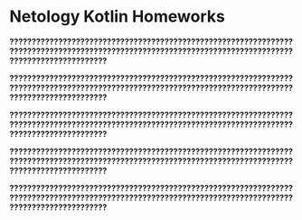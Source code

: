# Netology Kotlin Homeworks
**??????????????????????????????????????????????????????????????????????????????????????????????????????????????????????????????????????????????????????**

**??????????????????????????????????????????????????????????????????????????????????????????????????????????????????????????????????????????????????????**

**??????????????????????????????????????????????????????????????????????????????????????????????????????????????????????????????????????????????????????**

**??????????????????????????????????????????????????????????????????????????????????????????????????????????????????????????????????????????????????????**

**??????????????????????????????????????????????????????????????????????????????????????????????????????????????????????????????????????????????????????**

